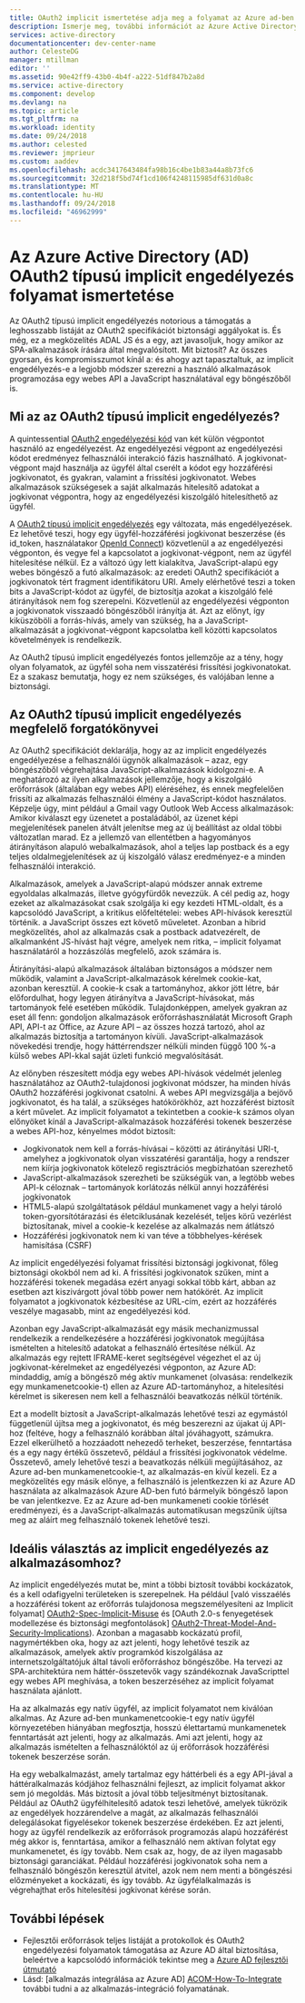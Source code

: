 ```yaml
---
title: OAuth2 implicit ismertetése adja meg a folyamat az Azure ad-ben |} A Microsoft Docs
description: Ismerje meg, további információt az Azure Active Directory megvalósítása az OAuth2 implicit adja meg a folyamat, és hogy-e az alkalmazáshoz szükséges.
services: active-directory
documentationcenter: dev-center-name
author: CelesteDG
manager: mtillman
editor: ''
ms.assetid: 90e42ff9-43b0-4b4f-a222-51df847b2a8d
ms.service: active-directory
ms.component: develop
ms.devlang: na
ms.topic: article
ms.tgt_pltfrm: na
ms.workload: identity
ms.date: 09/24/2018
ms.author: celested
ms.reviewer: jmprieur
ms.custom: aaddev
ms.openlocfilehash: acdc3417643484fa98b16c4be1b83a44a8b73fc6
ms.sourcegitcommit: 32d218f5bd74f1cd106f4248115985df631d0a8c
ms.translationtype: MT
ms.contentlocale: hu-HU
ms.lasthandoff: 09/24/2018
ms.locfileid: "46962999"
---
```

# <a name="understanding-the-oauth2-implicit-grant-flow-in-azure-active-directory-ad"></a>Az Azure Active Directory (AD) OAuth2 típusú implicit engedélyezés folyamat ismertetése

Az OAuth2 típusú implicit engedélyezés notorious a támogatás a leghosszabb listáját az OAuth2 specifikációt biztonsági aggályokat is. És még, ez a megközelítés ADAL JS és a egy, azt javasoljuk, hogy amikor az SPA-alkalmazások írására által megvalósított. Mit biztosít? Az összes gyorsan, és kompromisszumot kínál a: és ahogy azt tapasztaltuk, az implicit engedélyezés-e a legjobb módszer szerezni a használó alkalmazások programozása egy webes API a JavaScript használatával egy böngészőből is.

## <a name="what-is-the-oauth2-implicit-grant"></a>Mi az az OAuth2 típusú implicit engedélyezés?

A quintessential [OAuth2 engedélyezési kód](https://tools.ietf.org/html/rfc6749#section-1.3.1) van két külön végpontot használó az engedélyezést. Az engedélyezési végpont az engedélyezési kódot eredményez felhasználói interakció fázis használható. A jogkivonat-végpont majd használja az ügyfél által cserélt a kódot egy hozzáférési jogkivonatot, és gyakran, valamint a frissítési jogkivonatot. Webes alkalmazások szükségesek a saját alkalmazás hitelesítő adatokat a jogkivonat végpontra, hogy az engedélyezési kiszolgáló hitelesíthető az ügyfél.

A [OAuth2 típusú implicit engedélyezés](https://tools.ietf.org/html/rfc6749#section-1.3.2) egy változata, más engedélyezések. Ez lehetővé teszi, hogy egy ügyfél-hozzáférési jogkivonat beszerzése (és id_token, használatakor [OpenId Connect](http://openid.net/specs/openid-connect-core-1_0.html)) közvetlenül a az engedélyezési végponton, és vegye fel a kapcsolatot a jogkivonat-végpont, nem az ügyfél hitelesítése nélkül. Ez a változó úgy lett kialakítva, JavaScript-alapú egy webes böngésző a futó alkalmazások: az eredeti OAuth2 specifikációt a jogkivonatok tért fragment identifikátoru URI. Amely elérhetővé teszi a token bits a JavaScript-kódot az ügyfél, de biztosítja azokat a kiszolgáló felé átirányítások nem fog szerepelni. Közvetlenül az engedélyezési végponton a jogkivonatok visszaadó böngészőből irányítja át. Azt az előnyt, így kiküszöböli a forrás-hívás, amely van szükség, ha a JavaScript-alkalmazását a jogkivonat-végpont kapcsolatba kell közötti kapcsolatos követelmények is rendelkezik.

Az OAuth2 típusú implicit engedélyezés fontos jellemzője az a tény, hogy olyan folyamatok, az ügyfél soha nem visszatérési frissítési jogkivonatokat. Ez a szakasz bemutatja, hogy ez nem szükséges, és valójában lenne a biztonsági.

## <a name="suitable-scenarios-for-the-oauth2-implicit-grant"></a>Az OAuth2 típusú implicit engedélyezés megfelelő forgatókönyvei

Az OAuth2 specifikációt deklarálja, hogy az az implicit engedélyezés engedélyezése a felhasználói ügynök alkalmazások – azaz, egy böngészőből végrehajtása JavaScript-alkalmazások kidolgozni-e. A meghatározó az ilyen alkalmazások jellemzője, hogy a kiszolgáló erőforrások (általában egy webes API) eléréséhez, és ennek megfelelően frissíti az alkalmazás felhasználói élmény a JavaScript-kódot használatos. Képzelje úgy, mint például a Gmail vagy Outlook Web Access alkalmazások: Amikor kiválaszt egy üzenetet a postaládából, az üzenet képi megjelenítések panelen átvált jelenítse meg az új beállítást az oldal többi változatlan marad. Ez a jellemző van ellentétben a hagyományos átirányításon alapuló webalkalmazások, ahol a teljes lap postback és a egy teljes oldalmegjelenítések az új kiszolgáló válasz eredményez-e a minden felhasználói interakció.

Alkalmazások, amelyek a JavaScript-alapú módszer annak extreme egyoldalas alkalmazás, illetve gyógyfürdők nevezzük. A cél pedig az, hogy ezeket az alkalmazásokat csak szolgálja ki egy kezdeti HTML-oldalt, és a kapcsolódó JavaScript, a kritikus előfeltételei: webes API-hívások keresztül történik. a JavaScript összes ezt követő műveletet. Azonban a hibrid megközelítés, ahol az alkalmazás csak a postback adatvezérelt, de alkalmanként JS-hívást hajt végre, amelyek nem ritka, – implicit folyamat használatáról a hozzászólás megfelelő, azok számára is.

Átirányítási-alapú alkalmazások általában biztonságos a módszer nem működik, valamint a JavaScript-alkalmazások kérelmek cookie-kat, azonban keresztül. A cookie-k csak a tartományhoz, akkor jött létre, bár előfordulhat, hogy legyen átirányítva a JavaScript-hívásokat, más tartományok felé esetében működik. Tulajdonképpen, amelyek gyakran az eset áll fenn: gondoljon alkalmazások erőforráshasználatát Microsoft Graph API, API-t az Office, az Azure API – az összes hozzá tartozó, ahol az alkalmazás biztosítja a tartományon kívüli. JavaScript-alkalmazások növekedési trendje, hogy háttérrendszer nélküli minden függő 100 %-a külső webes API-kkal saját üzleti funkció megvalósítását.

Az előnyben részesített módja egy webes API-hívások védelmét jelenleg használatához az OAuth2-tulajdonosi jogkivonat módszer, ha minden hívás OAuth2 hozzáférési jogkivonat csatolni. A webes API megvizsgálja a bejövő jogkivonatot, és ha talál, a szükséges hatókörökhöz, azt hozzáférést biztosít a kért művelet. Az implicit folyamatot a tekintetben a cookie-k számos olyan előnyöket kínál a JavaScript-alkalmazások hozzáférési tokenek beszerzése a webes API-hoz, kényelmes módot biztosít:

* Jogkivonatok nem kell a forrás-hívásai – közötti az átirányítási URI-t, amelyhez a jogkivonatok olyan visszatérési garantálja, hogy a rendszer nem kiírja jogkivonatok kötelező regisztrációs megbízhatóan szerezhető
* JavaScript-alkalmazások szerezheti be szükségük van, a legtöbb webes API-k céloznak – tartományok korlátozás nélkül annyi hozzáférési jogkivonatok
* HTML5-alapú szolgáltatások például munkamenet vagy a helyi tároló token-gyorsítótárazási és életciklusának kezelését, teljes körű vezérlést biztosítanak, mivel a cookie-k kezelése az alkalmazás nem átlátszó
* Hozzáférési jogkivonatok nem ki van téve a többhelyes-kérések hamisítása (CSRF)

Az implicit engedélyezési folyamat frissítési biztonsági jogkivonat, főleg biztonsági okokból nem ad ki. A frissítési jogkivonatok szűken, mint a hozzáférési tokenek megadása ezért anyagi sokkal több kárt, abban az esetben azt kiszivárgott jóval több power nem hatókörét. Az implicit folyamatot a jogkivonatok kézbesítése az URL-cím, ezért az hozzáférés veszélye magasabb, mint az engedélyezési kód.

Azonban egy JavaScript-alkalmazását egy másik mechanizmussal rendelkezik a rendelkezésére a hozzáférési jogkivonatok megújítása ismételten a hitelesítő adatokat a felhasználó értesítése nélkül. Az alkalmazás egy rejtett IFRAME-keret segítségével végezhet el az új jogkivonat-kérelmeket az engedélyezési végponton, az Azure AD: mindaddig, amíg a böngésző még aktív munkamenet (olvasása: rendelkezik egy munkamenetcookie-t) ellen az Azure AD-tartományhoz, a hitelesítési kérelmet is sikeresen nem kell a felhasználói beavatkozás nélkül történik.

Ezt a modellt biztosít a JavaScript-alkalmazás lehetővé teszi az egymástól függetlenül újítsa meg a jogkivonatot, és még beszerezni az újakat új API-hoz (feltéve, hogy a felhasználó korábban által jóváhagyott, számukra. Ezzel elkerülhető a hozzáadott nehezedő terheket, beszerzése, fenntartása és a egy nagy értékű összetevő, például a frissítési jogkivonatok védelme. Összetevő, amely lehetővé teszi a beavatkozás nélküli megújításához, az Azure ad-ben munkamenetcookie-t, az alkalmazás-en kívül kezeli. Ez a megközelítés egy másik előnye, a felhasználó is jelentkezzen ki az Azure AD használata az alkalmazások Azure AD-ben futó bármelyik böngésző lapon be van jelentkezve. Ez az Azure ad-ben munkameneti cookie törlését eredményezi, és a JavaScript-alkalmazás automatikusan megszűnik újítsa meg az aláírt meg felhasználó tokenek lehetővé teszi.

## <a name="is-the-implicit-grant-suitable-for-my-app"></a>Ideális választás az implicit engedélyezés az alkalmazásomhoz?

Az implicit engedélyezés mutat be, mint a többi biztosít további kockázatok, és a kell odafigyelni területeken is szerepelnek. Ha például [való visszaélés a hozzáférési tokent az erőforrás tulajdonosa megszemélyesíteni az Implicit folyamat] [ OAuth2-Spec-Implicit-Misuse] és [OAuth 2.0-s fenyegetések modellezése és biztonsági megfontolások] [ OAuth2-Threat-Model-And-Security-Implications]). Azonban a magasabb kockázatú profil, nagymértékben oka, hogy az azt jelenti, hogy lehetővé teszik az alkalmazások, amelyek aktív programkód kiszolgálása az internetszolgáltatójuk által távoli erőforráshoz böngészőbe. Ha tervezi az SPA-architektúra nem háttér-összetevők vagy szándékoznak JavaScripttel egy webes API meghívása, a token beszerzéséhez az implicit folyamat használata ajánlott.

Ha az alkalmazás egy natív ügyfél, az implicit folyamatot nem kiválóan alkalmas. Az Azure ad-ben munkamenetcookie-t egy natív ügyfél környezetében hiányában megfosztja, hosszú élettartamú munkamenetek fenntartását azt jelenti, hogy az alkalmazás. Ami azt jelenti, hogy az alkalmazás ismételten a felhasználóktól az új erőforrások hozzáférési tokenek beszerzése során.

Ha egy webalkalmazást, amely tartalmaz egy háttérbeli és a egy API-jával a háttéralkalmazás kódjához felhasználni fejleszt, az implicit folyamat akkor sem jó megoldás. Más biztosít a jóval több teljesítményt biztosítanak. Például az OAuth2 ügyfélhitelesítő adatok teszi lehetővé, amelyek tükrözik az engedélyek hozzárendelve a magát, az alkalmazás felhasználói delegálásokat figyelésekor tokenek beszerzése érdekében. Ez azt jelenti, hogy az ügyfél rendelkezik az erőforrások programozás alapú hozzáférést még akkor is, fenntartása, amikor a felhasználó nem aktívan folytat egy munkamenetet, és így tovább. Nem csak az, hogy, de az ilyen magasabb biztonsági garanciákat. Például hozzáférési jogkivonatok soha nem a felhasználó böngészőn keresztül átvitel, azok nem nem menti a böngészési előzményeket a kockázati, és így tovább. Az ügyfélalkalmazás is végrehajthat erős hitelesítési jogkivonat kérése során.

## <a name="next-steps"></a>További lépések

* Fejlesztői erőforrások teljes listáját a protokollok és OAuth2 engedélyezési folyamatok támogatása az Azure AD által biztosítása, beleértve a kapcsolódó információk tekintse meg a [Azure AD fejlesztői útmutató][AAD-Developers-Guide]
* Lásd: [alkalmazás integrálása az Azure AD] [ ACOM-How-To-Integrate] további tudni a az alkalmazás-integráció folyamatának.

<!--Image references-->

<!--Reference style links in use-->
[AAD-Developers-Guide]:azure-ad-developers-guide.md
[ACOM-How-And-Why-Apps-Added-To-AAD]: active-directory-how-applications-are-added.md
[ACOM-How-To-Integrate]: active-directory-how-to-integrate.md
[OAuth2-Spec-Implicit-Misuse]: https://tools.ietf.org/html/rfc6749#section-10.16
[OAuth2-Threat-Model-And-Security-Implications]: https://tools.ietf.org/html/rfc6819
